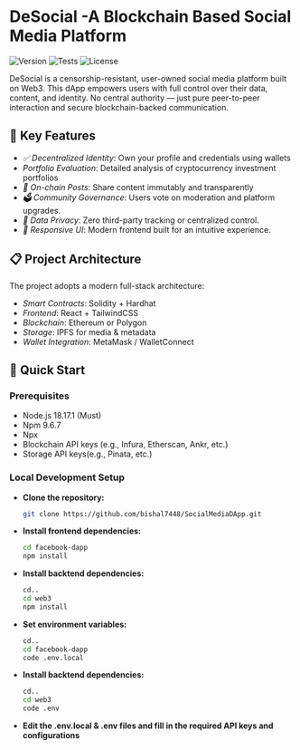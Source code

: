 # DeSocial -A Blockchain Based Social Media Platform

![Version](https://img.shields.io/badge/Version-1.0.0-blue.svg)
![Tests](https://img.shields.io/badge/Tests-Passed-green.svg)
![License](https://img.shields.io/badge/License-MIT-yellow.svg)

DeSocial is a censorship-resistant, user-owned social media platform built on Web3. This dApp empowers users with full control over their data, content, and identity. No central authority — just pure peer-to-peer interaction and secure blockchain-backed communication.

## 🚀 Key Features

- *✅ Decentralized Identity*: Own your profile and credentials using wallets
- *Portfolio Evaluation*: Detailed analysis of cryptocurrency investment portfolios
- *📝 On-chain Posts*: Share content immutably and transparently
- *🗳 Community Governance*: Users vote on moderation and platform upgrades.
- *🔐 Data Privacy*: Zero third-party tracking or centralized control.
- *📱 Responsive UI*: Modern frontend built for an intuitive experience.

## 📋 Project Architecture

The project adopts a modern full-stack architecture:

- *Smart Contracts*: Solidity + Hardhat
- *Frontend*: React + TailwindCSS
- *Blockchain*: Ethereum or Polygon
- *Storage*: IPFS for media & metadata
- *Wallet Integration*: MetaMask / WalletConnect

## 🔧 Quick Start

### Prerequisites

- Node.js 18.17.1 (Must)
- Npm 9.6.7
- Npx
- Blockchain API keys (e.g., Infura, Etherscan, Ankr, etc.)
- Storage API keys(e.g., Pinata, etc.)

### Local Development Setup

- **Clone the repository:**
  ```sh
  git clone https://github.com/bishal7448/SocialMediaDApp.git
  ```
- **Install frontend dependencies:**
  ```sh
  cd facebook-dapp
  npm install
  ```
- **Install backtend dependencies:**
  ```sh
  cd..
  cd web3
  npm install
  ```
- **Set environment variables:**
  ```sh
  cd..
  cd facebook-dapp
  code .env.local
  ```
- **Install backtend dependencies:**
  ```sh
  cd..
  cd web3
  code .env
  ```
 - **Edit the .env.local & .env files and fill in the required API keys and configurations**

